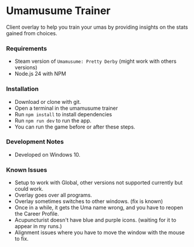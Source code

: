 # Umamusume Trainer
Client overlay to help you train your umas by providing insights on the stats gained from choices.

### Requirements
- Steam version of `Umamusume: Pretty Derby` (might work with others versions)
- Node.js 24 with NPM

### Installation
- Download or clone with git.
- Open a terminal in the umamusume trainer
- Run `npm install` to install dependencies
- Run `npm run dev` to run the app.
- You can run the game before or after these steps.

### Development Notes
- Developed on Windows 10.

### Known Issues
- Setup to work with Global, other versions not supported currently but could work.
- Overlay goes over all programs.
- Overlay sometimes switches to other windows. (fix is known)
- Once in a while, it gets the Uma name wrong, and you have to reopen the Career Profile.
- Acupuncturist doesn't have blue and purple icons. (waiting for it to appear in my runs.)
- Alignment issues where you have to move the window with the mouse to fix.

